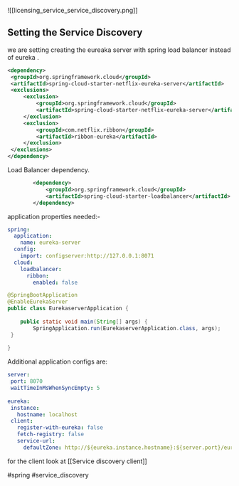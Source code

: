 ![[licensing_service_service_discovery.png]]

## Setting the Service Discovery
we are setting creating the eureaka server with  spring load balancer instead of eureka .

```xml
<dependency>  
 <groupId>org.springframework.cloud</groupId>  
 <artifactId>spring-cloud-starter-netflix-eureka-server</artifactId>  
 <exclusions> 
	 <exclusion> 
		 <groupId>org.springframework.cloud</groupId>  
		 <artifactId>spring-cloud-starter-netflix-eureka-server</artifactId>  
	 </exclusion> 
	 <exclusion> 
		 <groupId>com.netflix.ribbon</groupId>  
		 <artifactId>ribbon-eureka</artifactId>  
	 </exclusion> 
 </exclusions>
</dependency>
```

Load Balancer dependency.
```xml
        <dependency>
            <groupId>org.springframework.cloud</groupId>
            <artifactId>spring-cloud-starter-loadbalancer</artifactId>
        </dependency>
```

application  properties needed:-
```yml
spring:
  application:
    name: eureka-server
  config:
    import: configserver:http://127.0.0.1:8071
  cloud:
    loadbalancer:
      ribbon:
        enabled: false

```

```java
@SpringBootApplication  
@EnableEurekaServer  
public class EurekaserverApplication {  
  
    public static void main(String[] args) {  
        SpringApplication.run(EurekaserverApplication.class, args);  
 }  
  
}

```

Additional application configs are:
 ```yaml
server:  
  port: 8070  
  waitTimeInMsWhenSyncEmpty: 5  
  
eureka:  
  instance:  
    hostname: localhost  
  client:  
    register-with-eureka: false  
    fetch-registry: false  
    service-url:  
      defaultZone: http://${eureka.instance.hostname}:${server.port}/eureka/
 
 
 ```

for the client look at [[Service discovery client]]


#spring #service_discovery 